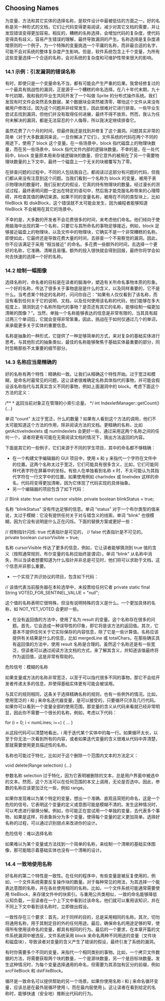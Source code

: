 ## Choosing Names

为变量、方法和其它实体的选择名称，是软件设计中最被低估的方面之一。好的名称是另一种形式的文档，它们让代码变得更易阅读，减少对其它文档的需要，并让发现错误变得更加容易。相反的，糟糕的名称选择，会增加代码的复杂度，使代码变得具有歧义，容易产生错误的理解，最终导致漏洞的产生。名称选择是复杂度递增原则的一个例子，为一个特殊的变量挑选一个平庸的名称，而非最合适的名字，可能不会对系统的整体复杂度产生影响。但是，软件系统包含上千个变量，为所有这些变量选择一个合适的名称，会对系统的复杂度和可维护性带来很大的影响。

### 14.1 示例：引发漏洞的错误名称

有时，即使只是一个变量命名不当，都有可能会产生严重的后果。我曾经修复过的一个最具有挑战性的漏洞，正是源于一个糟糕的命名选择。在八十年代末期，九十年代初期，我和我的毕业生共同开发了一个叫做 Sprite 的分布式操作系统。我们发现有时文件会突然丢失数据，某个数据块会突然被清零，哪怕这个文件从来没有被用户修改过。因为这个问题并非经常发生，因此很难对它进行排查。一些毕业生尝试去找到漏洞，但他们并没有取得任何进展，最终不得不放弃。然而，我认为任何未解决的漏洞，都是无法容忍的个人侮辱，所以我决定继续排查它。

虽然花费了六个月的时间，但最终我还是找到并修复了这个漏洞。问题其实非常的简单（对于大多数漏洞来说，一旦你解决了它们）。文件系统的代码在两个不同的用途下，使用了 block 这个变量。在一些场景中，block 指代磁盘上的物理块数量，而在另一些场景中，block 指代文件内部的逻辑块数量。不幸的是，在一处代码中，block 变量原本用来存储逻辑块的数量，但它意外的被用在了另一个需要物理块数量的上下文中，最终一个磁盘上一个无关的块被覆写为了零。

在排查问题的过程中，不同的人包括我自己，都阅读过这部分有问题的代码，但我们都从来没有注意到这个问题。当我们看到一个名称为 block 的变量，被用于表示物理块的数量时，我们反射式的假设，它真的持有物理块的数量。经过漫长的测试过程，最终表明问题一定出在特定的语句中，然后我才能克服名称带来的心理障碍，并检查其值的确切来源。如果不同的变量名称，被用在不同的类型块上，比如 fileBlock 和 diskBlock，这个错误就不太可能会发生，因为编程者能够知道 fileBlock 不会被用在其它的场景中。

不幸的是，大多数的开发者不会花费很多的时间，来考虑他们命名。他们倾向于使用脑海中出现的第一个名称，只要它与其所命名的事物足够接近。例如，block 足够接近磁盘上的物理块，以及文件中的物理块，它确实不是一个非常糟糕的名称。即使如此，它最终还是导致花费大量的时间，去排查一个不易察觉的漏洞。因此，你不应该满足于采用 “相当接近” 的命名。多花费一些额外的时间，去选择一个更好的名称，它准确、清晰且易懂。额外的投入很快就会得到回报，最终你将学会如何去快速的选择一个好的名称。

### 14.2 绘制一幅图像

选择名称时，命名者的目标是在读者的脑海中，塑造有关所命名事物本质的形象。一个好的名称，传达了很多关于事物底层是什么的含义，以及同样重要的，它不是什么。当考虑某个特定的名称时，问问你自己：“如果有人仅仅看到了该名称，而没有看到任何关于它的说明、文档，以及任何使用该名称的代码，他们能够在多大程度上，猜测到这个名称所指代的事物？是否还有其它的名称，能够绘制一幅更加清晰的图像？”。当然，单独一个名称能够表达的信息是非常有限的，当其具有超过两三个单词后，它就会变得非常笨重。因此，挑战在于如何仅通过几个的单词，来承载更多关于实体的重要信息。

名称是抽象的一种形式，它提供了一种足够简单的方式，来对复杂的基础实体进行思考。与其他形式的抽象类似，最佳的名称能够聚焦于基础实体最重要的部分，同时忽略那些不太重要的细节部分。

### 14.3 名称应当是精确的

好的名称有两个特性：精确和一致。让我们从精确这个特性开始。过于宽泛和模糊，是命名时最常见的问题，这让读者很难确定名称具体指代的事物，并可能会假设该名称指代与其真实含义不同的事物，例如上面漏洞中的 block。考虑下面这个方法的定义：

/**
       * 返回当前对象正在管理的小索引总量。
       */
      int IndexletManager::getCount() {...}

单词 “count” 太过于宽泛，什么的数量？如果有人看到这个方法的调用，他们不太可能知道这个方法的作用，除非阅读方法的文档。更精确的名称，比如 getActiveIndexlets 或 numIndexlets 会更好一些，通过采用这两个名称之间的任何一个，读者将更有可能在无需阅读文档的情况下，猜出方法返回的内容。

下面是其它的一些例子，它们来源于不同的学生项目，其中的命名都不够精确：

* 在一个构建文字编辑器的 GUI 项目中，使用 x 和 y 来指代一个字符在文件中的位置。这两个名称太过于宽泛，它们可能具有很多含义，比如，它们可能同样代表字符在屏幕中的坐标。有些人在单独看到名称 x 时，不太可能认为其指代字符在一行文字中的位置。如果使用例如 charIndex 或 lineIndex 这样的命名，代码将变得更加清晰，因为它体现了代码实现的具体抽象。
* 另一个编辑器的项目包含了如下代码：

// Blink state: true when cursor visible.
      private boolean blinkStatus = true;

名称 “blinkStatus” 没有传达足够的信息。单词 “status” 对于一个布尔类型的值来说，太过于模糊：它没有提供任何关于对与错含义的线索。单词 “blink” 也很模糊，因为它没有说明是什么正在闪烁。下面的替换方案或更好一些：

// 控制指针闪烁: true 代表指针是可见的，
      // false 代表指针是不可见的。
      private boolean cursorVisible = true;

名称 cursorVisible 传达了更多的信息，例如，它让读者能够猜测到 true 值的含义（按照通常规则，布尔变量的名称应始终是谓词）。单词 “blink” 从名称中消失，所以当读者想要知道为什么指针并非总是可见时，他们将可以求助于文档，这个信息并非那么重要。

* 一个实现了共识协议的项目，包含如下代码：

// 该值代表当前服务器在本轮选举中，未投票给任何它者
      private static final String VOTED_FOR_SENTINEL_VALUE = "null";

这个值的名称表明它很特殊，但没有说明特殊的含义是什么。一个更加具体的名称，如 NOT_YET_VOTED 会更好一些。

* 在没有返回值的方法中，使用了名为 result 的变量。这个名称存在很多的问题。首先，它会造成一种误导性的印象，即它将是该方法的返回值。其次，它基本不提供任何关于它实际保存的内容信息，除了它是一些计算值。名称应该提供有关结果是什么的信息，比如 mergedLine 或 totalChars。在那些确实具有返回值的方法中，使用 result 名称是合理的。虽然这个名称还是有一些宽泛，但读者可以通过阅读方法文档的方式，来了解其含义，并知道该值最终将作为返回值，这是非常有帮助的。

危险信号：模糊的名称

如果变量或方法的名称非常宽泛，以至于可以指代很多不同的事物，那它不会给开发者传递太多的信息，并使得基础实体更有可能会被误用。

与其它的规则相同，这条关于选择精确名称的规则，也有一些例外的情况。比如，使用宽泛的 i 和 j 来命名迭代器变量，是可以接受的，只要循环只涉及几行代码。如果你可以看到一个变量全部的使用范围，那变量的含义从代码来看就已经非常明显，因此你不需要一个很长的名称，例如，考虑以下代码：

for (i = 0; i < numLines; i++) {
          ...
      }

从这段代码可以清楚地看出，i 用于迭代某个实体中的每一行。如果循环太长，以至于你无法一次看到所有的内容，或者如果迭代变量的含义很难从代码中弄清楚，那就需要使用更具描述性的名称。

名称也可能过于特化，比如对于这个删除一个范围内文本的方法定义：

void delete(Range selection) {...}

参数名称 selection 过于特化，因为它表明被删除的文本，总是用户界面中被选中的文本。然而，这个方法可以在任何范围的本文上调用，无论是否选中。因此，参数的名称应该更加泛化一些，例如 range。

如果你发现难以为某个特定的变量，想出一个准确、直观且简短的命名，这是一个危险的信号。它表明这个变量的定义或意图可能是模糊不清的。发生这种情况时，可以考虑进行替换分解。例如，你可能正在尝试用一个单独的变量，去代表多个事物，如果是这样，将表象拆分为多个变量，使得每个变量的定义更加简单。选择好名称的过程，可以通过识别弱点来改进你的设计。

危险信号：难以选择名称

如果难以为某个变量或方法找到一个简单的名称，来绘制一个清晰的基础实体图像，那可能暗示着基础实体也没有一个清晰的设计。

### 14.4 一致地使用名称

好名称的第二个特性是一致性。在任何的程序中，有些变量是被反复使用的，例如，一个文件系统需要反复操作块的数量。对于每种常见的用法，为其选择一个能表达意图的名称，并在各处使用相同的名称。比如，一个文件系统可能通常需要使用 fileBlock，来存储文件中的块索引。与重用公共类相似，一致的命名能够降低认知负载，一旦读者在一个上下文中看到过该命名，他们就可以重用该知识，并在不同上下文中看到该名称时，立即做出假设。

一致性存在三个要求：首先，对于同样的目的，总是采用相同的名称。其次，切勿将通用名称，用于其制定目的外的任何用途。最后，确保命名的用途足够的窄，使得所有使用该命名的变量，都具有相同的行为。最后的一个要求，在本章开篇的文件系统漏洞中被违反，文件系统采用 block 来命名两种不同用途的变量（文件块和磁盘块），导致读者对变量的含义产生了错误的假设，最终引发了系统的漏洞。

有时你需要多个不同的变量，来指代一个相同类别的事物。比如，一个拷贝文件数据的方法，将需要获取两个块的数量，一个是源块数量，另一个是目标块数量。发生这种情况时，为每个变量选择通用的命名，但需要为其添加有区分的前缀，例如 srcFileBlock 和 dstFileBlock。

循环是一致命名可以提供帮助的另一个场景。如果你使用名称 i 和 j 来命名循环变量，应该总是在最外层循环使用 i，而在最内层使用 j。这让读者在看到给定的名称时，能够快速（安全地）推断出代码的行为。